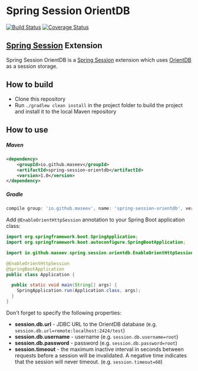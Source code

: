 Spring Session OrientDB
=====================
[![Build Status](https://travis-ci.org/maseev/spring-session-orientdb.svg?branch=master)](https://travis-ci.org/maseev/spring-session-orientdb)
[![Coverage Status](https://coveralls.io/repos/github/maseev/spring-session-orientdb/badge.svg?branch=master)](https://coveralls.io/github/maseev/spring-session-orientdb?branch=master)

[Spring Session](https://github.com/spring-projects/spring-session) Extension
-----------------------------

Spring Session OrientDB is a [Spring Session](https://github.com/spring-projects/spring-session) 
extension which uses [OrientDB](https://github.com/orientechnologies/orientdb) as a session 
storage.

How to build
-----------
* Clone this repository
* Run ``` ./gradlew clean install ``` in the project folder to build the project and install it to the local
Maven repository

How to use
---------
##### Maven
```xml
<dependency>
    <groupId>io.github.maseev</groupId>
    <artifactId>spring-session-orientdb</artifactId>
    <version>1.0</version>
</dependency>
```

##### Gradle
```groovy
compile group: 'io.github.maseev', name: 'spring-session-orientdb', version: '1.0'
```

Add `@EnableOrientHttpSession` annotation to your Spring Boot application class:

```java
import org.springframework.boot.SpringApplication;
import org.springframework.boot.autoconfigure.SpringBootApplication;

import io.github.maseev.spring.session.orientdb.EnableOrientHttpSession;

@EnableOrientHttpSession
@SpringBootApplication
public class Application {

  public static void main(String[] args) {
    SpringApplication.run(Application.class, args);
  }
}

```

Don't forget to specify the following properties:

- **session.db.url** - JDBC URL to the OrientDB database (e.g. `session.db.url=remote:localhost:2424/test`)
- **session.db.username** - username (e.g. `session.db.username=root`)
- **session.db.password** - password (e.g. `session.db.password=root`)
- **session.timeout** - the maximum inactive interval in seconds between requests before a session 
will be invalidated. A negative time indicates that the session will never timeout. (e.g. `session.timeout=60`)
